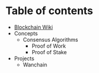 # Table of contents

* [Blockchain Wiki](README.md)
* Concepts
  * Consensus Algorithms
    * Proof of Work
    * Proof of Stake
* Projects
  * Wanchain

